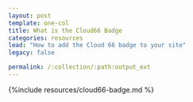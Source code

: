 ```yaml
---
layout: post
template: one-col
title: What is the Cloud66 Badge
categories: resources
lead: "How to add the Cloud 66 badge to your site"
legacy: false

permalink: /:collection/:path:output_ext
---
```



{%include resources/cloud66-badge.md %}